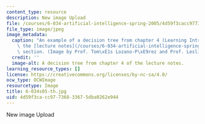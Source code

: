 ```yaml
---
content_type: resource
description: New image Upload
file: /courses/6-034-artificial-intelligence-spring-2005/4d59f3cacc97736833675dba0262e944_6-034s05-th.jpg
file_type: image/jpeg
image_metadata:
  caption: "An example of a decision tree from chapter 4 (Learning Introduction) of\
    \ the [lecture notes](/courses/6-034-artificial-intelligence-spring-2005/pages/lecture-notes)\
    \ section. (Image by Prof. Tom\xE1s Lozano-P\xE9rez and Prof. Leslie Kaelbling.)"
  credit: ''
  image-alt: A decision tree from chapter 4 of the lecture notes.
learning_resource_types: []
license: https://creativecommons.org/licenses/by-nc-sa/4.0/
ocw_type: OCWImage
resourcetype: Image
title: 6-034s05-th.jpg
uid: 4d59f3ca-cc97-7368-3367-5dba0262e944
---
```

New image Upload
